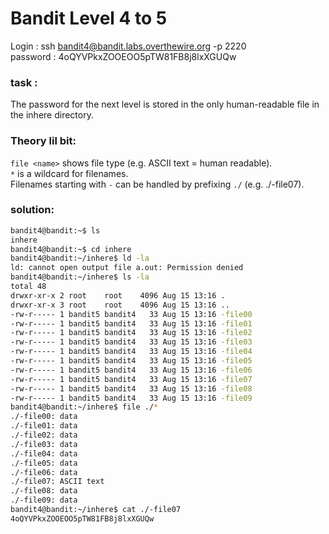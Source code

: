 # Bandit Level 4 to 5

Login : ssh bandit4@bandit.labs.overthewire.org -p 2220  
password : 4oQYVPkxZOOEOO5pTW81FB8j8lxXGUQw  

### task :
The password for the next level is stored in the only human-readable file in the inhere directory.  

### Theory lil bit:  
`file <name>` shows file type (e.g. ASCII text = human readable).  
`*` is a wildcard for filenames.  
Filenames starting with `-` can be handled by prefixing `./` (e.g. ./-file07).  

### solution:

```bash
bandit4@bandit:~$ ls 
inhere
bandit4@bandit:~$ cd inhere
bandit4@bandit:~/inhere$ ld -la
ld: cannot open output file a.out: Permission denied
bandit4@bandit:~/inhere$ ls -la
total 48
drwxr-xr-x 2 root    root    4096 Aug 15 13:16 .
drwxr-xr-x 3 root    root    4096 Aug 15 13:16 ..
-rw-r----- 1 bandit5 bandit4   33 Aug 15 13:16 -file00
-rw-r----- 1 bandit5 bandit4   33 Aug 15 13:16 -file01
-rw-r----- 1 bandit5 bandit4   33 Aug 15 13:16 -file02
-rw-r----- 1 bandit5 bandit4   33 Aug 15 13:16 -file03
-rw-r----- 1 bandit5 bandit4   33 Aug 15 13:16 -file04
-rw-r----- 1 bandit5 bandit4   33 Aug 15 13:16 -file05
-rw-r----- 1 bandit5 bandit4   33 Aug 15 13:16 -file06
-rw-r----- 1 bandit5 bandit4   33 Aug 15 13:16 -file07
-rw-r----- 1 bandit5 bandit4   33 Aug 15 13:16 -file08
-rw-r----- 1 bandit5 bandit4   33 Aug 15 13:16 -file09
bandit4@bandit:~/inhere$ file ./*
./-file00: data
./-file01: data
./-file02: data
./-file03: data
./-file04: data
./-file05: data
./-file06: data
./-file07: ASCII text
./-file08: data
./-file09: data
bandit4@bandit:~/inhere$ cat ./-file07
4oQYVPkxZOOEOO5pTW81FB8j8lxXGUQw
```
